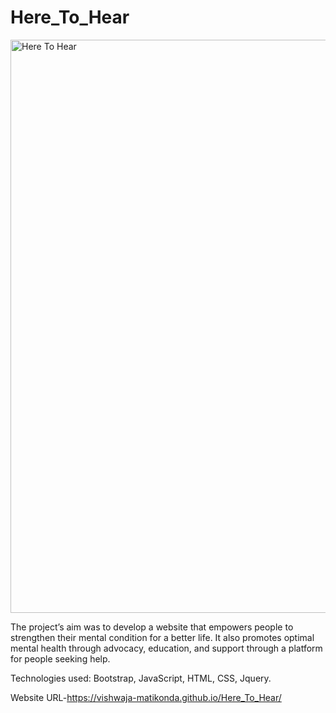 # Here_To_Hear

<img width="917" alt="Here To Hear" src="https://user-images.githubusercontent.com/40309757/105430107-ca9c3d80-5c78-11eb-9c7c-5ec488b5577f.PNG">

The project’s aim was to develop a website that empowers people to strengthen their mental condition for a better life. It also promotes optimal mental health through advocacy, education, and support through a platform for people seeking help.

Technologies used: Bootstrap, JavaScript, HTML, CSS, Jquery.

Website URL-https://vishwaja-matikonda.github.io/Here_To_Hear/

